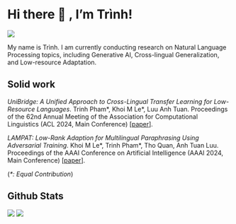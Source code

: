 # Hi there 👋 , I’m Trình!
<img src="https://komarev.com/ghpvc/?username=phkhanhtrinh23&color=blue">

My name is Trình. I am currently conducting research on Natural Language Processing topics, including Generative AI, Cross-lingual Generalization, and Low-resource Adaptation.

## Solid work

*UniBridge: A Unified Approach to Cross-Lingual Transfer Learning for Low-Resource Languages*. Trinh Pham*, Khoi M Le*, Luu Anh Tuan. Proceedings of the 62nd Annual Meeting of the Association for Computational Linguistics (ACL 2024, Main Conference) [[paper](https://scholar.google.com/citations?view_op=view_citation&hl=en&user=mKnZ5rwAAAAJ&citation_for_view=mKnZ5rwAAAAJ:9yKSN-GCB0IC)].

*LAMPAT: Low-Rank Adaption for Multilingual Paraphrasing Using Adversarial Training*. Khoi M Le*, Trinh Pham*, Tho Quan, Anh Tuan Luu. Proceedings of the AAAI Conference on Artificial Intelligence (AAAI 2024, Main Conference) [[paper](https://ojs.aaai.org/index.php/AAAI/article/view/29804)].

(_*: Equal Contribution_) 

## Github Stats


<img src="https://github-readme-stats.vercel.app/api?username=phkhanhtrinh23&theme=tokyonight&show_icons=true&count_private=true">
<img src="https://github-readme-stats.vercel.app/api/top-langs/?username=phkhanhtrinh23&theme=tokyonight&layout=compact&langs_count=6">
